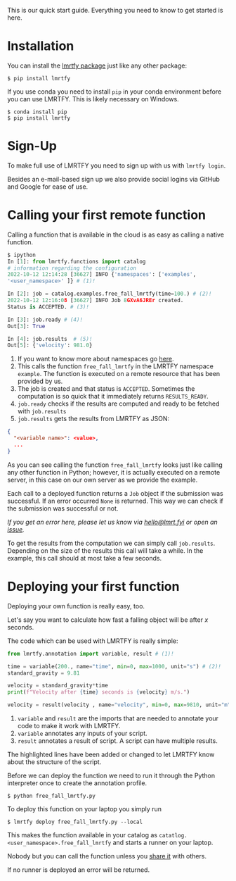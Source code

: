 This is our quick start guide. Everything you need to know to get started is here.

# Installation
You can install the [lmrtfy package](https://pypi.org/project/lmrtfy/) just like any other package:

```shell
$ pip install lmrtfy
```

If you use conda you need to install `pip` in your conda environment before you can use LMRTFY. This
is likely necessary on Windows.

```shell
$ conda install pip
$ pip install lmrtfy
```

# Sign-Up
To make full use of LMRTFY you need to sign up with us with `lmrtfy login`.

Besides an e-mail-based sign up we also provide social logins via GitHub and Google for ease of use.

# Calling your first remote function
Calling a function that is available in the cloud is as easy as calling a native function.

```py title="IPython listing - Best way to call jobs interactively" linenums="1" 
$ ipython
In [1]: from lmrtfy.functions import catalog
# information regarding the configuration
2022-10-12 12:14:28 [36627] INFO {'namespaces': ['examples', 
'<user_namespace>' ]} # (1)!

In [2]: job = catalog.examples.free_fall_lmrtfy(time=100.) # (2)!
2022-10-12 12:16:08 [36627] INFO Job 8GXvA6JREr created. 
Status is ACCEPTED. # (3)!

In [3]: job.ready # (4)!
Out[3]: True

In [4]: job.results  # (5)!
Out[5]: {'velocity': 981.0}
```

1. If you want to know more about namespaces go [here](user_guide/namespaces.md).
2. This calls the function `free_fall_lmrtfy` in the LMRTFY namespace `example`. The function is executed
   on a remote resource that has been provided by us.
3. The job is created and that status is `ACCEPTED`. Sometimes the computation is so quick that it 
immediately returns `RESULTS_READY`.
4. `job.ready` checks if the results are computed and ready to be fetched with `job.results`
5. `job.results` gets the results from LMRTFY as JSON:
```json
{
  "<variable name>": <value>,
  ...
}    
```

As you can see calling the function `free_fall_lmrtfy` looks just like calling any other function in Python;
however, it is actually executed on a remote server, in this case on our own server as we provide the
example.

Each call to a deployed function returns a `Job` object if the submission was successful. If an error
occurred `None` is returned. This way we can check if the submission was successful or not. 

_If you get an error here, please let us know via [hello@lmrt.fyi](mailto:hello@lmrt.fyi) or open an 
[issue](https://github.com/lmrtfy/lmrtfy/issues)._

To get the results from the computation we can simply call `job.results`. Depending on the size of the
results this call will take a while. In the example, this call should at most take a few seconds.

# Deploying your first function
Deploying your own function is really easy, too.

Let's say you want to calculate how fast a falling object will be after $x$ seconds.

The code which can be used with LMRTFY is really simple:

```py title="free_fall_lmrtfy.py" linenums="1" hl_lines="1 3 9"
from lmrtfy.annotation import variable, result # (1)!

time = variable(200., name="time", min=0, max=1000, unit="s") # (2)!
standard_gravity = 9.81

velocity = standard_gravity*time
print(f"Velocity after {time} seconds is {velocity} m/s.") 

velocity = result(velocity , name="velocity", min=0, max=9810, unit="m") # (3)!
```

1. `variable` and `result` are the imports that are needed to annotate your code to make it work 
with LMRTFY.
2. `variable` annotates any inputs of your script.
3. `result` annotates a result of script. A script can have multiple results.

The highlighted lines have been added or changed to let LMRTFY know about the structure of the script.

Before we can deploy the function we need to run it through the Python interpreter once to create
the annotation profile.

```shell
$ python free_fall_lmrtfy.py 
```

To deploy this function on your laptop you simply run
```shell
$ lmrtfy deploy free_fall_lmrtfy.py --local
```
This makes the function available in your catalog as 
```catatlog.<user_namespace>.free_fall_lmrtfy```
and starts a runner on your laptop. 

Nobody but you can call the function unless you 
[share it](user_guide/sharing/sharing.md) with others. 

If no runner is deployed an error will be returned.

